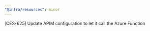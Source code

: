 ```yaml
---
"@infra/resources": minor
---
```


[CES-625] Update APIM configuration to let it call the Azure Function
